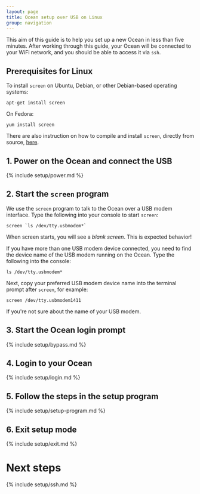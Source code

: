 ```yaml
---
layout: page
title: Ocean setup over USB on Linux
group: navigation
---
```

This aim of this guide is to help you set up a new Ocean in less than five minutes.  After working through this guide, your Ocean will be connected to your WiFi network, and you should be able to access it via `ssh`.


## Prerequisites for Linux

To install `screen` on Ubuntu, Debian, or other Debian-based operating systems:

    apt-get install screen

On Fedora:

    yum install screen

There are also instruction on how to compile and install `screen`, directly from source, [here](http://www.linuxfromscratch.org/blfs/view/svn/general/screen.html).


## 1. Power on the Ocean and connect the USB

{% include setup/power.md %}

## 2. Start the `screen` program

We use the `screen` program to talk to the Ocean over a USB modem interface.  Type the following into your console to start `screen`:

    screen `ls /dev/tty.usbmodem*`

When screen starts, you will see a *blank screen*.  This is expected behavior!

If you have more than one USB modem device connected, you need to find the device name of the USB modem running on the Ocean.  Type the following into the console:

    ls /dev/tty.usbmodem*

Next, copy your preferred USB modem device name into the terminal prompt after `screen`, for example:

    screen /dev/tty.usbmodem1411

If you're not sure about the name of your USB modem.


## 3. Start the Ocean login prompt

{% include setup/bypass.md %}

## 4. Login to your Ocean

{% include setup/login.md %}

## 5. Follow the steps in the setup program

{% include setup/setup-program.md %}

## 6. Exit setup mode

{% include setup/exit.md %}


# Next steps

{% include setup/ssh.md %}
